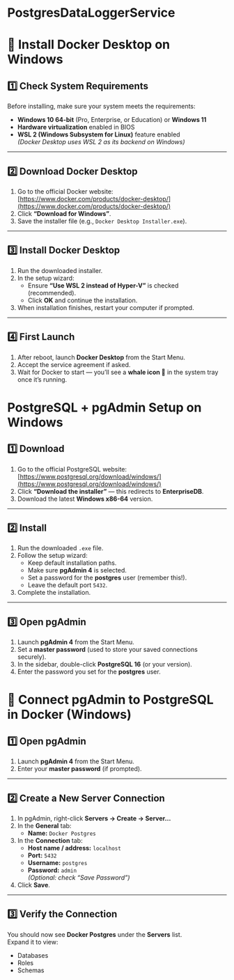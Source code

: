 # PostgresDataLoggerService
# 🐳 Install Docker Desktop on Windows

## 1️⃣ Check System Requirements

Before installing, make sure your system meets the requirements:

- **Windows 10 64-bit** (Pro, Enterprise, or Education) or **Windows 11**
- **Hardware virtualization** enabled in BIOS
- **WSL 2 (Windows Subsystem for Linux)** feature enabled  
  *(Docker Desktop uses WSL 2 as its backend on Windows)*

---

## 2️⃣ Download Docker Desktop

1. Go to the official Docker website:  
   [https://www.docker.com/products/docker-desktop/](https://www.docker.com/products/docker-desktop/)
2. Click **“Download for Windows”**.
3. Save the installer file (e.g., `Docker Desktop Installer.exe`).

---

## 3️⃣ Install Docker Desktop

1. Run the downloaded installer.  
2. In the setup wizard:
   - Ensure **“Use WSL 2 instead of Hyper-V”** is checked (recommended).  
   - Click **OK** and continue the installation.  
3. When installation finishes, restart your computer if prompted.

---

## 4️⃣ First Launch

1. After reboot, launch **Docker Desktop** from the Start Menu.  
2. Accept the service agreement if asked.  
3. Wait for Docker to start — you’ll see a **whale icon 🐳** in the system tray once it’s running.

# PostgreSQL + pgAdmin Setup on Windows

## 1️⃣ Download

1. Go to the official PostgreSQL website:  
   [https://www.postgresql.org/download/windows/](https://www.postgresql.org/download/windows/)
2. Click **“Download the installer”** — this redirects to **EnterpriseDB**.
3. Download the latest **Windows x86-64** version.

---

## 2️⃣ Install

1. Run the downloaded `.exe` file.
2. Follow the setup wizard:
   - Keep default installation paths.
   - Make sure **pgAdmin 4** is selected.
   - Set a password for the **postgres** user (remember this!).
   - Leave the default port `5432`.
3. Complete the installation.

---

## 3️⃣ Open pgAdmin

1. Launch **pgAdmin 4** from the Start Menu.
2. Set a **master password** (used to store your saved connections securely).
3. In the sidebar, double-click **PostgreSQL 16** (or your version).
4. Enter the password you set for the **postgres** user.

   
# 🐘 Connect pgAdmin to PostgreSQL in Docker (Windows)

## 1️⃣ Open pgAdmin

1. Launch **pgAdmin 4** from the Start Menu.  
2. Enter your **master password** (if prompted).  

---

## 2️⃣ Create a New Server Connection

1. In pgAdmin, right-click **Servers → Create → Server…**  
2. In the **General** tab:  
   - **Name:** `Docker Postgres`  
3. In the **Connection** tab:  
   - **Host name / address:** `localhost`  
   - **Port:** `5432`  
   - **Username:** `postgres`  
   - **Password:** `admin`  
   *(Optional: check “Save Password”)*  
4. Click **Save**.  

---

## 3️⃣ Verify the Connection

You should now see **Docker Postgres** under the **Servers** list.  
Expand it to view:  
- Databases  
- Roles  
- Schemas  
